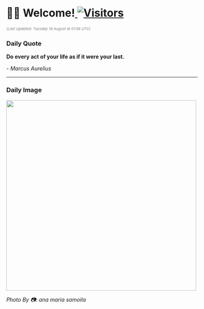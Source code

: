<h1>👋🏽 Welcome!<a href="https://github.com/OmitNomis/"> <img src="https://visitor-badge.laobi.icu/badge?page_id=OmitNomis" alt="Visitors"></a></h1>

<i><p style="font-size: 0.6rem; color:gray">(Last Updated: Tuesday 19 August at 01:56 UTC)</p></i>

<h3> Daily Quote </h3>
<b><p>Do every act of your life as if it were your last.</p></b>
<i><caption style="font-size: 0.8rem; color:gray;">- Marcus Aurelius</caption></i>


<hr>

<h3>Daily Image</h3>
<a href="https://images.pexels.com/photos/33449721/pexels-photo-33449721.jpeg" target="_blank"><img style="height:500px;" src="https://images.pexels.com/photos/33449721/pexels-photo-33449721.jpeg"/></a>

<i><caption style="font-size: 0.8rem; color:gray;"> Photo By 📷: ana maria samoila</caption></i>
